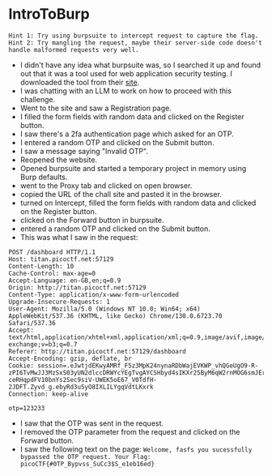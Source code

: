# IntroToBurp
`Hint 1: Try using burpsuite to intercept request to capture the flag.`  
`Hint 2: Try mangling the request, maybe their server-side code doesn't handle malformed requests very well.`
- I didn't have any idea what burpsuite was, so I searched it up and found out that it was a tool used for web application security testing. I downloaded the tool from their [site](https://portswigger.net/burp/releases/professional-community-2024-9-4).
- I was chatting with an LLM to work on how to proceed with this challenge.
- Went to the site and saw a Registration page.
- I filled the form fields with random data and clicked on the Register button.
- I saw there's a 2fa authentication page which asked for an OTP.
- I entered a random OTP and clicked on the Submit button.
- I saw a message saying "Invalid OTP".
- Reopened the website.
- Opened burpsuite and started a temporary project in memory using Burp defaults.
- went to the Proxy tab and clicked on open browser.
- copied the URL of the chall site and pasted it in the browser.
- turned on Intercept, filled the form fields with random data and clicked on the Register button.
- clicked on the Forward button in burpsuite.
- entered a random OTP and clicked on the Submit button.
- This was what I saw in the request:
```
POST /dashboard HTTP/1.1
Host: titan.picoctf.net:57129
Content-Length: 10
Cache-Control: max-age=0
Accept-Language: en-GB,en;q=0.9
Origin: http://titan.picoctf.net:57129
Content-Type: application/x-www-form-urlencoded
Upgrade-Insecure-Requests: 1
User-Agent: Mozilla/5.0 (Windows NT 10.0; Win64; x64) AppleWebKit/537.36 (KHTML, like Gecko) Chrome/130.0.6723.70 Safari/537.36
Accept: text/html,application/xhtml+xml,application/xml;q=0.9,image/avif,image/webp,image/apng,*/*;q=0.8,application/signed-exchange;v=b3;q=0.7
Referer: http://titan.picoctf.net:57129/dashboard
Accept-Encoding: gzip, deflate, br
Cookie: session=.eJwtjdEKwyAMRf_F5z3MpK24nynaRDbWajEVKWP_vhQGeUgO9-R-zPI6TvMwJJ3MzSxS03yUN2dlccDRWYcYEgTvgAYCSHbyd4sIKXr25ByM6qW2rnMOG6smJErKseuOo58Gq-ceRHqpdFV10bnYs2Sec9siV-UWEK5oE67_V0TdfH-2JDFT.Zyvd_g.ebyRd3u5yO8IXLILYgqVdtLKxrk
Connection: keep-alive

otp=123233
```
- I saw that the OTP was sent in the request.
- I removed the OTP parameter from the request and clicked on the Forward button.
- I saw the following text on the page: `Welcome, fasfs you sucessfully bypassed the OTP request. Your Flag: picoCTF{#0TP_Bypvss_SuCc3$S_e1eb16ed}`